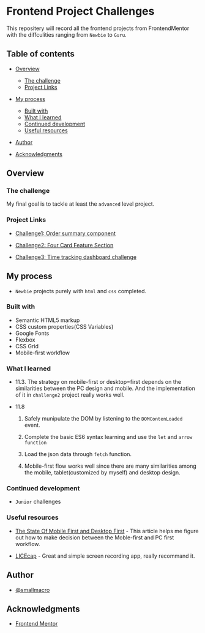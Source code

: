 # Frontend Project Challenges 

This repositery will record all the frontend projects from FrontendMentor with the diffculities ranging from `Newbie` to `Guru`.

## Table of contents

- [Overview](#overview)
  - [The challenge](#the-challenge)
  - [Project Links](#project-links)
  
- [My process](#my-process)
  - [Built with](#built-with)
  - [What I learned](#what-i-learned)
  - [Continued development](#continued-development)
  - [Useful resources](#useful-resources)
- [Author](#author)
- [Acknowledgments](#acknowledgments)



## Overview

### The challenge
My final goal is to tackle at least the `advanced` level project.


### Project Links

- [Challenge1: Order summary component](https://smallmacro.github.io/challenge1/)

- [Challenge2: Four Card Feature Section](https://smallmacro.github.io/challenge2/)

- [Challenge3: Time tracking dashboard challenge](https://smallmacro.github.io/challenge3/)


## My process
- `Newbie` projects purely with `html` and `css` completed.

### Built with
- Semantic HTML5 markup
- CSS custom properties(CSS Variables)
- Google Fonts
- Flexbox
- CSS Grid
- Mobile-first workflow


### What I learned
-  11.3. The strategy on mobile-first or desktop=first depends on the similarities between the PC design and mobile. And the implementation of it in `challenge2` project really works well.

- 11.8 
  1. Safely munipulate the DOM by listening to the `DOMContenLoaded` event.

  2. Complete the basic ES6 syntax learning and use the `let` and  `arrow function`

  3. Load the json data through `fetch` function.

  4. Mobile-first flow works well since there are many similarities among the mobile, tablet(customized by myself) and desktop design.


### Continued development
-  `Junior` challenges 


### Useful resources

- [The State Of Mobile First and Desktop First](https://ishadeed.com/article/the-state-of-mobile-first-and-desktop-first/) - This article helps me figure out  how to make decision between the Moble-first and PC first workflow.

- [LICEcap](https://www.cockos.com/licecap/) - Great and simple screen recording app, really recommand it.

## Author

- [@smallmacro](https://github.com/smallmacro)




## Acknowledgments
- [Frontend Mentor](https://www.frontendmentor.io/)
